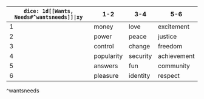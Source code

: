 
| `dice: 1d[[Wants, Needs#^wantsneeds]]\|xy` | 1-2 | 3-4 | 5-6 |
| ---- | ---- | ---- | ---- |
| 1 | money | love | excitement |
| 2 | power | peace | justice |
| 3 | control | change | freedom |
| 4 | popularity | security | achievement |
| 5 | answers | fun | community |
| 6 | pleasure | identity | respect |
^wantsneeds

